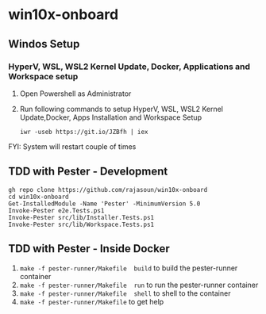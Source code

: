 # win10x-onboard

## Windos Setup 

### HyperV, WSL, WSL2 Kernel Update, Docker, Applications and Workspace setup

1. Open Powershell as Administrator 
1. Run following commands to setup HyperV, WSL, WSL2 Kernel Update,Docker, Apps Installation and Workspace Setup

    ```
    iwr -useb https://git.io/JZBfh | iex 
    ```
FYI: System will restart couple of times 

## TDD with Pester - Development

```
gh repo clone https://github.com/rajasoun/win10x-onboard
cd win10x-onboard
Get-InstalledModule -Name 'Pester' -MinimumVersion 5.0
Invoke-Pester e2e.Tests.ps1 
Invoke-Pester src/lib/Installer.Tests.ps1
Invoke-Pester src/lib/Workspace.Tests.ps1
```


## TDD with Pester - Inside Docker 

1. `make -f pester-runner/Makefile  build` to build the pester-runner container
1. `make -f pester-runner/Makefile  run` to run the pester-runner container
1. `make -f pester-runner/Makefile  shell` to shell to the container
1. `make -f pester-runner/Makefile` to get help
